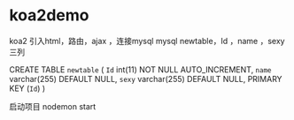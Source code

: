 # koa2demo
koa2 引入html，路由，ajax ，连接mysql
mysql newtable，Id ，name ，sexy三列

CREATE TABLE `newtable` (
  `Id` int(11) NOT NULL AUTO_INCREMENT,
  `name` varchar(255) DEFAULT NULL,
  `sexy` varchar(255) DEFAULT NULL,
  PRIMARY KEY (`Id`)
)

启动项目 nodemon start

